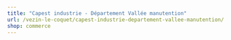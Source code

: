 ```yaml
---
title: "Capest industrie - Département Vallée manutention"
url: /vezin-le-coquet/capest-industrie-departement-vallee-manutention/
shop: commerce
---
```

